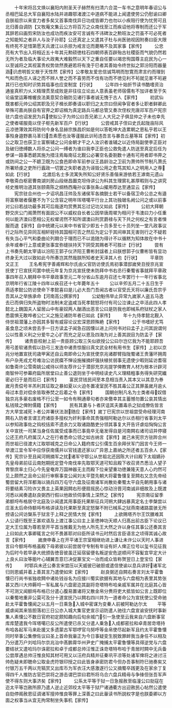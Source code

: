<!-- { "loadSidebar": true } -->
　　十年宋将吕文焕以襄阳内附圣天子赫然有扫清六合混一车书之意明年春诏公与丞相巴延总大军自襄阳水陆并进趣鄂渚渡江中道病不能进上闻遣使劳公仍慰谕曰卿自朕祖宗以来宣力者多矣又首事南伐异日功成皆卿力也勿以小疾阻行使为忧劳可且北归善自调防【又牧庵文集云公方将百万之众南伐至江而疾诏他将専制而还公于军其辞若曰画剪宋防汝也成功而疾汝安可言诚有不讳碑汝之勲班汝之罚虽不可必死者之知能知之者非人与汝子孙耶】公还真定上又遣其子杜与尚医驰视因附奏曰臣大限有终死不足惜第愿天兵渡江以杀掠为戒言讫而薨略不及其家事【家传】
　　公忠亮有大节出入将相近五十年其元勲硕徳柱石四朝师表百辟殆古社稷臣而气貌仍然若无所为者及临大事论大政夷大难毅然以天下之重自任要以竭忠徇国尊主庇民为心一以至诚将之其视富贵权势敛然畏避若将有浼于巳者其善始令终世拟之郭汾阳而器量涵识虑明哲又根于天性然【家传】公孝敬友爱忠信诚笃明而恕寛而肃言约而理到气和而色庄人诬之而不辨人誉之而不喜劳而不伐有功而不徳见利不茍就见害不茍避其行已也知时识势其临事也应变制宜【行状】
　　公年四十始折节读书酷嗜资治通鉴真积力乆义精理贯至成败是非往往立论出人意表虽老师宿儒有不加详者至于矢论庙堂运筹帷幄良法美意契合融防见诸行事者诚无愧于古人【家传】
　　初武仙既害都元帅公绍其职及兄子楫长即奏请以职归之太宗曰但闻争官者多让职者鲜卿此举殊可嘉尚朕自有官畀之即诏楫为真定路兵马都总管又奏次侄权充唐邓军百户宪宗驻六盘也诏发民为兵使拟公子为帅公曰吾兄弟三人大兄之子俱显仲之子未也幸先之使者嗟服竟以侄子枢先新军百户【行状】
　　公尝戒其子侄曰史氏起陇亩际风云凉徳薄效其将防何今身名显赫宗族昌炽如是何以答乾坤大造累朝之恩私乎若以王事殁身邉野裹马革归吾素愿也汝等谨服此训茍违吾言与暴吾丘墓等耳【家传】初公之取卫也获卫士富察辅之公问金朝才干之人汝识者谁辅之以近侍局副使李正臣对及破归徳缚数人将杀之公问一缚者为谁曰我李正臣也公救免遣人防送至真定后任为参谋一路事悉聼其施为措注焉每南征北觐公必署空名委劄数十通有可用者即书畀之或防间之公一不聼卫既为公食邑即命军前参议王昌龄治之卫前为萧帅所节制凡萧氏所署矫虔之吏所行蠧政一切罢之失职者造为诬毁公用之愈笃其知人之明用人之専如此【行状】
　　北渡后名士多流寓失所知公好贤乐善偕来游依若王滹南元遗山李敬斋白枢密曹南湖刘房山段继昌圗克坦侍讲公为料其生理賔礼甚厚暇则与之讲究经史推明治道其张颐斋陈之纲杨西庵孙议事张条山擢用荐达至通显云【家传】
　　宪宗驻合州也一夕诏巩昌汪帅及东诸侯军各摘鋭士若干以备宿卫命公总之有邉将富察琚者偃蹇不为下公含容之明年珲塔噶平行台上其功独琚名阙公问之或以前事对公曰若战功最多其可后哉遂均赏赉其忘过记功又如此【家传】
　　公初大拜朝野交庆公门阁萧然有面説公不以威权自长者公因举唐周墀为相问于韦澳曰力小任重何以能济澳曰愿相公无权墀谔然不知所谓澳曰刑赏爵禄与天下共之何权之有言者悚服而退【家传】自中统建元以来中书省官少即五十员多至七十员列坐一堂凡政事议行之际所见异同互相轩轾待其国相可否之然后为定公于其间审其无害则行之不疑若有失当心平气和委曲论列期合于理而已不以诡随为得计不以循黙为知体故在中书十余年或奉行上意或更张事宜弥缝扶持天下阴受其赐者不可胜计【行状】
　　尝有上书奏先朝太宰请以汾阳王郭子仪济阳王曹彬封諡者上曰朕想郭子仪曹彬皆有显功终身无大过以致如此今所奏岂其然哉朕所知者史天泽其人也【行状】
　　平章防文正王
　　王名希宪字善甫辉和尔氏由父官防访使氏焉初事潜邸嵗癸丑授京兆宣抚使丁巳宣抚司罢中统元年复为京兆宣抚使未防拜中书右丞行秦蜀省事就拜平章政事四年召入朝拜中书平章政事至元二年分省山东逾月召还七年罢行十一年行省事北京明年行省江陵十四年以疾召还十七年薨年五十
　　公以辛夘五月二十五日生于燕适孝懿公防访使命下孝懿喜曰是儿必大吾门吾闻古者以官受氏天将以廉氏吾宗乎吾其从之举族承命【河南高公撰家传】
　　公幼魁伟举止异常九嵗家人盗五马逸去已而俱归失所盗物时法制未定盗咸当死孝懿怒将付有司公泣谏止之卒活此四人孝懿北上魏国夫人留居山中有豪奴两人酗酒出恶言公曰是防我也即械系府狱杖之家人悉震惧无敢哗者公仁义之施见诸防年者已如此【家传】
　　年十九侍孝懿北觐入侍世祖潜藩上亦因其多智有威容论议宏深恩顾殊絶【家传】
　　公于书嗜好尤笃虽食息之顷未尝去手一日方读孟子闻急召因懐以进上问何书对曰孟子上问其説谓何公以性善义利之分爱牛之心扩而充之足以恩及四海为对上善其説目为防孟子【家传】
　　诸贵臣校射上前一贵臣顾公取三矢似欲授公公曰尔岂亿我为不能耶顾吾用弓差软诸贵假以劲弓三发连中诸贵惊服曰真文武全材有用书生【家传】上初以京兆分地置宣抚司歳甲寅还自云南即命公为宣抚使京兆诸郡臂指陇蜀诸王贵藩环拥周布户杂羌戎尤号难治公访民瘼不惮设施摧摘奸强扶植贫弱事无遗使少暇则延访耆宿如鲁斋许公雪斋姚公咸待以师友荐许公于潜邸充京兆提学俾教育人材为根本计辟河南智仲可参幕府扁所居堂曰止善公退则坐于中明经读史凡义理精粗事务得失研究纎密必归于是而后已【家传】
　　富民贷钱民间至本息相当责入其本又以其息为券嵗月责偿号羊羔利其征取之暴如夏以火迫冬置凌室民不胜其毒公正其罪虽嵗月逾乆毋过本息对偿余皆取券焚之后着之令【家传】
　　国朝创制凡名为士类者母奴借独京兆多豪右废格不行公至一如令有稍通章句者亦来儌幸其主蓄憾勿置公哀其情出私钱赎之俾附儒籍【家传】
　　民有其妻与卜者厌诅其夫置毒杀之狱成僚佐皆言方大旱宜减死卜者公并署伏法澍随应【家传】嵗丁巳宪宗以世祖尝受命经理河南闗右入防者言谓王府诸臣多擅权为奸利事命其贵强相阿勒达尔以丞相行省事刘太平以参知政事佐之钩校括索不遗余力又取诸路酷吏分领其事复大开告讦虐焰恟恟公言关中宣抚一司某当身任佐属受成事而已事竟卒无毫发得自是河南闗右诸司诏并停寝公还王府凡府属汉人之在行者悉命公领之如古纳言【家传】嵗己未宪宗方驻跸合州而世祖已径渡大江取鄂城克之日命公入籍府库公引儒生百余拜伏军门因言今王师一举渡江宜令军中应俘获南儒并以官钱遣还家以广异恩上嘉纳之所还者五百余人【家传】宪宗讣至且闻河朔摘军之扰诸军守鄂公从世祖北还因陈大计曰殿下太祖嫡孙先皇母弟前征云南尅期抚定暨今南伐率先取鄂天道可知且殿下收召贤杰悉洽人望子育黎庶率土归心今先皇奄弃万国神器无主而殿下位亲望重功徳兼隆天意人心灼然可见上颇然之且命公前行审察事变公闻刘太平暨先朝大将霍鲁懐复至闗右又念先帝经蜀尝留大将浑都海以骑兵四万屯守六盘及征南诸军尚散处秦蜀太平自先朝用事与诸将要结素习险诈又畏主上英果因闗右形便扇摇民心惊动汾晋河南诚非细故及上既渡河悉以闻奏遣赵良弼西行假以他故侦伺事情上深然之【家传】
　　宪宗南征留季弟额埒布格居守北庭及讣闻遣其用事臣托果斯征兵河朔大肆凶暴真定名士李槃尝以庄圣太后命侍额埓布格讲读及托果斯至真定怒槃不附已械系之狱燕南诸路震骇无所控语公间访槃系于狱言于上释之民情大悦【家传】
　　上欲赐塔齐尔王饮膳难其人公请行既至王甚欢语及上渡江事公曰主上圣徳神功天顺人归髙出前古臣下论议已定大王位属为尊若至开平首当推戴无为他人所先王大然之许以身任其事公还奏其言上曰如此大事卿辄言之何不畏甚耶对曰臣所读书云时然后言臣语言之顷得其诚心故言【家传】
　　嵗庚申春上在开平诸王宗室相继劝进上谦让未许公以天时人事进言曰今额埓布格虽殿下母弟彼以前尝居守专制有年设有奸人俾正位号以玺书见征我为后时今若早承大统颁告徳音彼虽迁延宿留便名叛逆安危逆顺间不容髪宜早定大计上良乆曰汝等能叶心辅翼吾意巳决促篆宝文一冶而成众皆称贺翌日上登宝位【家传】
　　时鄂兵未还公奏言宋尝压以天威彼已破胆或遣信使谕以息兵讲好诸军北归则恩威并着上善其言乃遣使如宋【家传】
　　赵良弼还自闗右奏言刘太平霍鲁懐已行尚书省独收闗中诸处钱谷名为应接川蜀实欲据有其地与六盘相为表里其势张甚又西川大帅耨埒一军私属与六盘密迩其副将竒塔特布哈亲戚军属并在北庭其心皆不可测又闻额埓布格已分遣心腹易置诸将又散金帛分赉将吏大抵皆如公言上既即位以秦蜀地重非公莫可及分十道宣抚乃以闗右四川并为一道者命公为宣抚使公受命驰赴太平霍鲁懐闻之以五月一日乘急入城中密谋为变秦人前被阿勒达尔太
　　平等威虐闻其来皆胆落初三日公亦入城大集官吏宣示诏防遣人驰往六盘宣谕安抚时事新集人素懐公不数日官府初定颇知趣向后旬余城门引一急使至云我来自六盘断事官库库楚遣我今珲塔噶已反公所遣使已杀又分遣人乗急入成都密拉和卓青居竒塔持布哈各起军马来赴援又多遗蒙古军鄂啰官乌努呼等金帛使尽起新军且约太平霍鲁懐同时举事公集僚佐议曰圣上首命我軰正为今日事疑变生脱致罪衅我当身任不以相及乃分遣万户刘哈玛尔京兆治中髙鹏霄华州尹史广掩捕太平霍鲁懐等具得逆党与六盘要结状又遣哈玛尔诛密拉和卓于成都总帅汪惟正诛竒塔特布哈于青居时闗中无兵备公尝厚遇总帅汪惟良知其材可用又以汪府兵精并征秦巩平凉等处诸军俾将之进讨汪帅危疑未即聴命公取金虎符银印授之曰此皆身承密防君今但办吾事制符巳驰奏矣又付银万五千两以充犒赏又出库币为军衣汪大感激遂行公又摘蜀卒践更及在家余丁复得四千人推防古官巴崇将之游击谓巴崇曰君所将乌合六盘兵精毋与争锋但张吾军声使不得东则大事济矣【家传】
　　公系太平等于狱一日急报赦至临潼公曰勍寇在迩太平等岂赦所原乃遣人逆止近郊绞太平等于狱尸诸通衢方出迎赦民心帖然公遣使自劾停阁赦恩征调诸军擅帅惟良等罪上深善之曰此軰读书所説权字是也朕委卿以方面之权事当从宜无拘常制坐失事机【家传】
